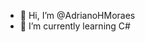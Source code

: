 - 👋 Hi, I’m @AdrianoHMoraes
- 🌱 I’m currently learning C#



<!---
AdrianoHMoraes/AdrianoHMoraes is a ✨ special ✨ repository because its `README.md` (this file) appears on your GitHub profile.
You can click the Preview link to take a look at your changes.
--->
